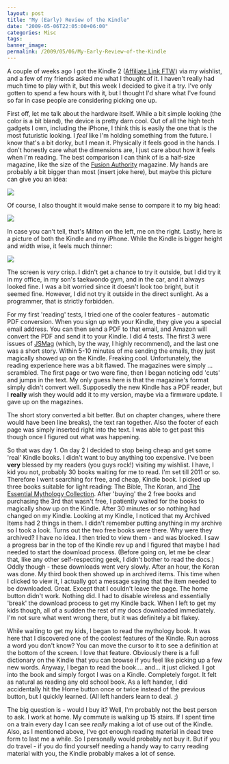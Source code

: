```yaml
---
layout: post
title: "My (Early) Review of the Kindle"
date: "2009-05-06T22:05:00+06:00"
categories: Misc 
tags: 
banner_image: 
permalink: /2009/05/06/My-Early-Review-of-the-Kindle
---
```


A couple of weeks ago I got the Kindle 2 (<a href="http://www.amazon.com/gp/product/B00154JDAI?ie=UTF8&tag=raymondcamden-20&linkCode=as2&camp=1789&creative=9325&creativeASIN=B00154JDAI">Affiliate Link FTW</a><img src="http://www.assoc-amazon.com/e/ir?t=raymondcamden-20&l=as2&o=1&a=B00154JDAI" width="1" height="1" border="0" alt="" style="border:none !important; margin:0px !important;" />) via my wishlist, and a few of my friends asked me what I thought of it. I haven't really had much time to play with it, but this week I decided to give it a try. I've only gotten to spend a few hours with it, but I thought I'd share what I've found so far in case people are considering picking one up.
<!--more-->
First off, let me talk about the hardware itself. While a bit simple looking (the color is a bit bland), the device is pretty darn cool. Out of all the high tech gadgets I own, including the iPhone, I think this is easily the one that is the most futuristic looking. I <i>feel</i> like I'm holding something from the future. I know that's a bit dorky, but I mean it. Physically it feels good in the hands. I don't honestly care what the dimensions are, I just care about how it feels when I'm reading. The best comparison I can think of is a half-size magazine, like the size of the <a href="http://www.fusionauthority.com/">Fusion Authority</a> magazine. My hands are probably a bit bigger than most (insert joke here), but maybe this picture can give you an idea:

<img src="https://static.raymondcamden.com/images//Photo 4.jpg">

Of course, I also thought it would make sense to compare it to my big head:

<img src="https://static.raymondcamden.com/images/cfjedi//Photo 5.jpg">

In case you can't tell, that's Milton on the left, me on the right. Lastly, here is a picture of both the Kindle and my iPhone. While the Kindle is bigger height and width wise, it feels much thinner:

<img src="https://static.raymondcamden.com/images/cfjedi//Photo 6.jpg">

The screen is <i>very</i> crisp. I didn't get a chance to try it outside, but I did try it in my office, in my son's taekwondo gym, and in the car, and it always looked fine. I was a bit worried since it doesn't look too bright, but it seemed fine. However, I did not try it outside in the direct sunlight. As a programmer, that is strictly forbidden. 

For my first 'reading' tests, I tried one of the cooler features - automatic PDF conversion. When you sign up with your Kindle, they give you a special email address. You can then send a PDF to that email, and Amazon will convert the PDF and send it to your Kindle. I did 4 tests. The first 3 were issues of <a href="http://www.jsmag.com">JSMag</a> (which, by the way, I highly recommend</a>), and the last one was a short story. Within 5-10 minutes of me sending the emails, they just magically showed up on the Kindle. Freaking cool. Unfortunately, the reading experience here was a bit flawed. The magazines were simply ... scrambled. The first page or two were fine, then I began noticing odd 'cuts' and jumps in the text. My only guess here is that the magazine's format simply didn't convert well. Supposedly the new Kindle has a PDF reader, but I <b>really</b> wish they would add it to my version, maybe via a firmware update. I gave up on the magazines.

The short story converted a bit better. But on chapter changes, where there would have been line breaks), the text ran together. Also the footer of each page was simply inserted right into the text. I was able to get past this though once I figured out what was happening. 

So that was day 1. On day 2 I decided to stop being cheap and get some 'real' Kindle books. I didn't want to buy anything too expensive. I've been <b>very</b> blessed by my readers (you guys rock!) visiting my wishlist. I have, I kid you not, probably 30 books waiting for me to read. I'm set till 2011 or so. Therefore I went searching for free, and cheap, Kindle book. I picked up three books suitable for light reading: The Bible, The Koran, and <a href="http://www.amazon.com/The-Essential-Mythology-Collection/dp/B001E38KPE/ref=sr_1_1?ie=UTF8&s=digital-text&qid=1241660468&sr=1-1">The Essential Mythology Collection</a>. After 'buying' the 2 free books and purchasing the 3rd that wasn't free, I patiently waited for the books to magically show up on the Kindle. After 30 minutes or so nothing had changed on my Kindle. Looking at my Kindle, I noticed that my Archived Items had 2 things in them. I didn't remember putting anything in my archive so I took a look. Turns out the two free books were there. Why were they archived? I have no idea. I then tried to view them - and was blocked. I saw a progress bar in the top of the Kindle rev up and I figured that maybe I had needed to start the download process. (Before going on, let me be clear that, like any other self-respecting geek, I didn't bother to read the docs.) Oddly though - these downloads went very slowly. After an hour, the Koran was done. My third book then showed up in archived items. This time when I clicked to view it, I actually got a message saying that the item needed to be downloaded. Great. Except that I couldn't leave the page. The home button didn't work. Nothing did. I had to disable wireless and essentially 'break' the download process to get my Kindle back. When I left to get my kids though, all of a sudden the rest of my docs downloaded immediately. I'm not sure what went wrong there, but it was definitely a bit flakey.

While waiting to get my kids, I began to read the mythology book. It was here that I discovered one of the coolest features of the Kindle. Run across a word you don't know? You can move the cursor to it to see a definition at the bottom of the screen. I love that feature. Obviously there is a full dictionary on the Kindle that you can browse if you feel like picking up a few new words. Anyway, I began to read the book.... and... it just clicked. I got into the book and simply forgot I was on a Kindle. Completely forgot. It felt as natural as reading any old school book. As a left hander, I did accidentally hit the Home button once or twice instead of the previous button, but I quickly learned. (All left handers learn to deal. ;)

The big question is - would I buy it? Well, I'm probably not the best person to ask. I work at home. My commute is walking up 15 stairs. If I spent time on a train every day I can see <i>really</i> making a lot of use out of the Kindle. Also, as I mentioned above, I've got enough reading material in dead tree form to last me a while. So I personally would probably not buy it. But if you do travel - if you do find yourself needing a handy way to carry reading material with you, the Kindle probably makes a lot of sense.